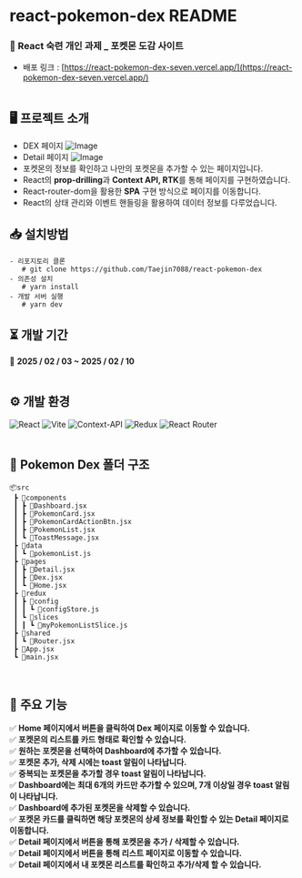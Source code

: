 # react-pokemon-dex README

### 🎯 React 숙련 개인 과제 \_ 포켓몬 도감 사이트

- 배포 링크 : [https://react-pokemon-dex-seven.vercel.app/](https://react-pokemon-dex-seven.vercel.app/)  
  <br />

## 🖥 프로젝트 소개

- DEX 페이지
  ![Image](https://github.com/user-attachments/assets/f0b46980-c14b-45c4-a4bc-ec7b02bdd2c6)
- Detail 페이지
  ![Image](https://github.com/user-attachments/assets/6f6ba77a-6cff-4ce7-9637-263250b3a411)
- 포켓몬의 정보를 확인하고 나만의 포켓몬을 추가할 수 있는 페이지입니다.
- React의 **prop-drilling**과 **Context API, RTK**를 통해 페이지를 구현하였습니다.
- React-router-dom을 활용한 **SPA** 구현 방식으로 페이지를 이동합니다.
- React의 상태 관리와 이벤트 핸들링을 활용하여 데이터 정보를 다루었습니다.
  <br />

## 📥 설치방법

```
- 리포지토리 클론
   # git clone https://github.com/Taejin7088/react-pokemon-dex
- 의존성 설치
   # yarn install
- 개발 서버 실행
   # yarn dev
```

## ⏳ 개발 기간

📅 **2025 / 02 / 03 ~ 2025 / 02 / 10**  
<br />

## ⚙️ 개발 환경

![React](https://img.shields.io/badge/react-%2320232a.svg?style=for-the-badge&logo=react&logoColor=%2361DAFB)
![Vite](https://img.shields.io/badge/vite-%23646CFF.svg?style=for-the-badge&logo=vite&logoColor=white)
![Context-API](https://img.shields.io/badge/Context--Api-000000?style=for-the-badge&logo=react)
![Redux](https://img.shields.io/badge/redux-%23593d88.svg?style=for-the-badge&logo=redux&logoColor=white)
![React Router](https://img.shields.io/badge/React_Router-CA4245?style=for-the-badge&logo=react-router&logoColor=white)  
<br />

## 📂 Pokemon Dex 폴더 구조

```
📦src
 ┣ 📂components
 ┃ ┣ 📜Dashboard.jsx
 ┃ ┣ 📜PokemonCard.jsx
 ┃ ┣ 📜PokemonCardActionBtn.jsx
 ┃ ┣ 📜PokemonList.jsx
 ┃ ┗ 📜ToastMessage.jsx
 ┣ 📂data
 ┃ ┗ 📜pokemonList.js
 ┣ 📂pages
 ┃ ┣ 📜Detail.jsx
 ┃ ┣ 📜Dex.jsx
 ┃ ┗ 📜Home.jsx
 ┣ 📂redux
 ┃ ┣ 📂config
 ┃ ┃ ┗ 📜configStore.js
 ┃ ┗ 📂slices
 ┃ ┃ ┗ 📜myPokemonListSlice.js
 ┣ 📂shared
 ┃ ┗ 📜Router.jsx
 ┣ 📜App.jsx
 ┗ 📜main.jsx
```

<br />

## 📌 주요 기능

✅ **Home 페이지에서 버튼을 클릭하여 Dex 페이지로 이동할 수 있습니다.**  
✅ **포켓몬의 리스트를 카드 형태로 확인할 수 있습니다.**  
✅ **원하는 포켓몬을 선택하여 Dashboard에 추가할 수 있습니다.**  
✅ **포켓몬 추가, 삭제 시에는 toast 알림이 나타납니다.**  
✅ **중복되는 포켓몬을 추가할 경우 toast 알림이 나타납니다.**  
✅ **Dashboard에는 최대 6개의 카드만 추가할 수 있으며, 7개 이상일 경우 toast 알림이 나타납니다.**  
✅ **Dashboard에 추가된 포켓몬을 삭제할 수 있습니다.**  
✅ **포켓몬 카드를 클릭하면 해당 포켓몬의 상세 정보를 확인할 수 있는 Detail 페이지로 이동합니다.**  
✅ **Detail 페이지에서 버튼을 통해 포켓몬을 추가 / 삭제할 수 있습니다.**  
✅ **Detail 페이지에서 버튼을 통해 리스트 페이지로 이동할 수 있습니다.**  
✅ **Detail 페이지에서 내 포켓몬 리스트를 확인하고 추가/삭제 할 수 있습니다.**
